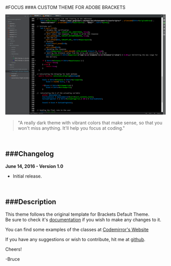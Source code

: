 #FOCUS
###A CUSTOM THEME FOR ADOBE BRACKETS

![Screenshot of the Focus theme in action](screenshot.png)

>"A really dark theme with vibrant colors that make sense, so that you won't miss anything. It'll help you focus at coding."

</br>

###Changelog
 ---
 **June 14, 2016 - Version 1.0**
 * Initial release.
 
 <br/>

###Description
---

This theme follows the original template for Brackets Default Theme.<br/>
Be sure to check it's [documentation](https://github.com/adobe/brackets/wiki/Creating-Themes) if you wish to make any changes to it.

You can find some examples of the classes at [Codemirror's Website](http://codemirror.net)

If you have any suggestions or wish to contribute, hit me at [github](http://github.com/brucecantarim).

Cheers!

 -Bruce
 
 </br>
 